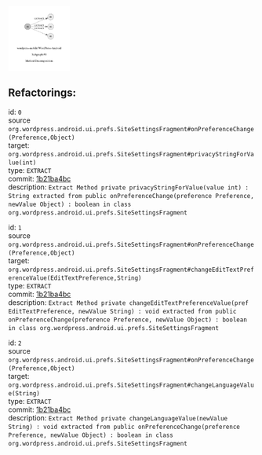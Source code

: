 <img src=subgraph_atomic_0.svg width=25%>

## Refactorings:

id: `0`\
source `org.wordpress.android.ui.prefs.SiteSettingsFragment#onPreferenceChange(Preference,Object)`\
target: `org.wordpress.android.ui.prefs.SiteSettingsFragment#privacyStringForValue(int)`\
type: `EXTRACT`\
commit: [1b21ba4bc](https://github.com/wordpress-mobile/WordPress-Android/commit/1b21ba4bcea986988d4bbd578e3bb9a20ec69606)\
description: `Extract Method private privacyStringForValue(value int) : String extracted from public onPreferenceChange(preference Preference, newValue Object) : boolean in class org.wordpress.android.ui.prefs.SiteSettingsFragment`

id: `1`\
source `org.wordpress.android.ui.prefs.SiteSettingsFragment#onPreferenceChange(Preference,Object)`\
target: `org.wordpress.android.ui.prefs.SiteSettingsFragment#changeEditTextPreferenceValue(EditTextPreference,String)`\
type: `EXTRACT`\
commit: [1b21ba4bc](https://github.com/wordpress-mobile/WordPress-Android/commit/1b21ba4bcea986988d4bbd578e3bb9a20ec69606)\
description: `Extract Method private changeEditTextPreferenceValue(pref EditTextPreference, newValue String) : void extracted from public onPreferenceChange(preference Preference, newValue Object) : boolean in class org.wordpress.android.ui.prefs.SiteSettingsFragment`

id: `2`\
source `org.wordpress.android.ui.prefs.SiteSettingsFragment#onPreferenceChange(Preference,Object)`\
target: `org.wordpress.android.ui.prefs.SiteSettingsFragment#changeLanguageValue(String)`\
type: `EXTRACT`\
commit: [1b21ba4bc](https://github.com/wordpress-mobile/WordPress-Android/commit/1b21ba4bcea986988d4bbd578e3bb9a20ec69606)\
description: `Extract Method private changeLanguageValue(newValue String) : void extracted from public onPreferenceChange(preference Preference, newValue Object) : boolean in class org.wordpress.android.ui.prefs.SiteSettingsFragment`

